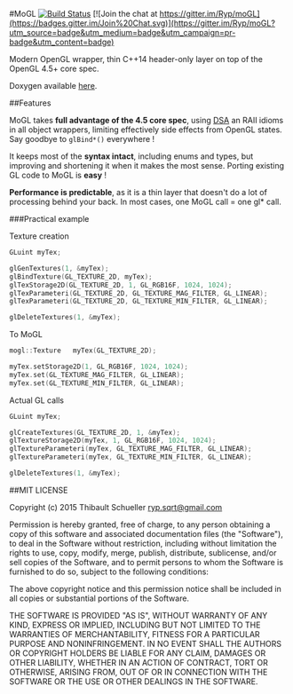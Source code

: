 #MoGL [![Build Status](https://img.shields.io/travis/Ryp/moGL/master.svg?label=linux)](https://travis-ci.org/Ryp/moGL) [![Join the chat at https://gitter.im/Ryp/moGL](https://badges.gitter.im/Join%20Chat.svg)](https://gitter.im/Ryp/moGL?utm_source=badge&utm_medium=badge&utm_campaign=pr-badge&utm_content=badge)

Modern OpenGL wrapper, thin C++14 header-only layer on top of the OpenGL 4.5+ core spec.

Doxygen available [here](ryp.github.io/moGL/).

##Features

MoGL takes **full advantage of the 4.5 core spec**, using [DSA](www.opengl.org/registry/specs/ARB/direct_state_access.txt) an RAII idioms in all object wrappers, limiting effectively side effects from OpenGL states. Say goodbye to `glBind*()` everywhere !

It keeps most of the **syntax intact**, including enums and types, but improving and shortening it when it makes the most sense. Porting existing GL code to MoGL is **easy** !

**Performance is predictable**, as it is a thin layer that doesn't do a lot of processing behind your back. In most cases, one MoGL call = one gl* call.

###Practical example

Texture creation
```cpp
GLuint myTex;

glGenTextures(1, &myTex);
glBindTexture(GL_TEXTURE_2D, myTex);
glTexStorage2D(GL_TEXTURE_2D, 1, GL_RGB16F, 1024, 1024);
glTexParameteri(GL_TEXTURE_2D, GL_TEXTURE_MAG_FILTER, GL_LINEAR);
glTexParameteri(GL_TEXTURE_2D, GL_TEXTURE_MIN_FILTER, GL_LINEAR);

glDeleteTextures(1, &myTex);
```
To MoGL
```cpp
mogl::Texture   myTex(GL_TEXTURE_2D);

myTex.setStorage2D(1, GL_RGB16F, 1024, 1024);
myTex.set(GL_TEXTURE_MAG_FILTER, GL_LINEAR);
myTex.set(GL_TEXTURE_MIN_FILTER, GL_LINEAR);
```
Actual GL calls
```cpp
GLuint myTex;

glCreateTextures(GL_TEXTURE_2D, 1, &myTex);
glTextureStorage2D(myTex, 1, GL_RGB16F, 1024, 1024);
glTextureParameteri(myTex, GL_TEXTURE_MAG_FILTER, GL_LINEAR);
glTextureParameteri(myTex, GL_TEXTURE_MIN_FILTER, GL_LINEAR);

glDeleteTextures(1, &myTex);
```

##MIT LICENSE

Copyright (c) 2015 Thibault Schueller <ryp.sqrt@gmail.com>

Permission is hereby granted, free of charge, to any person obtaining a copy of this software and associated documentation files (the "Software"), to deal in the Software without restriction, including without limitation the rights to use, copy, modify, merge, publish, distribute, sublicense, and/or sell copies of the Software, and to permit persons to whom the Software is furnished to do so, subject to the following conditions:

The above copyright notice and this permission notice shall be included in all copies or substantial portions of the Software.

THE SOFTWARE IS PROVIDED "AS IS", WITHOUT WARRANTY OF ANY KIND, EXPRESS OR IMPLIED, INCLUDING BUT NOT LIMITED TO THE WARRANTIES OF MERCHANTABILITY, FITNESS FOR A PARTICULAR PURPOSE AND NONINFRINGEMENT. IN NO EVENT SHALL THE AUTHORS OR COPYRIGHT HOLDERS BE LIABLE FOR ANY CLAIM, DAMAGES OR OTHER LIABILITY, WHETHER IN AN ACTION OF CONTRACT, TORT OR OTHERWISE, ARISING FROM, OUT OF OR IN CONNECTION WITH THE SOFTWARE OR THE USE OR OTHER DEALINGS IN THE SOFTWARE.

